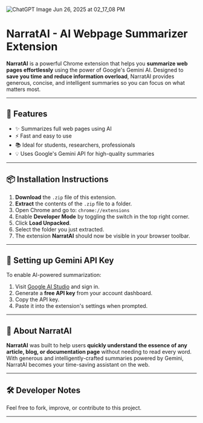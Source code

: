 ![ChatGPT Image Jun 26, 2025 at 02_17_08 PM](https://github.com/user-attachments/assets/d76bba14-2383-4a04-96da-fddfe8834e52)

# NarratAI - AI Webpage Summarizer Extension

**NarratAI** is a powerful Chrome extension that helps you **summarize web pages effortlessly** using the power of Google's Gemini AI. Designed to **save you time and reduce information overload**, NarratAI provides generous, concise, and intelligent summaries so you can focus on what matters most.

---

## 🚀 Features

- ✨ Summarizes full web pages using AI
- ⚡ Fast and easy to use
- 📚 Ideal for students, researchers, professionals
- 💡 Uses Google's Gemini API for high-quality summaries

---

## 📦 Installation Instructions

1. **Download** the `.zip` file of this extension.
2. **Extract** the contents of the `.zip` file to a folder.
3. Open Chrome and go to: `chrome://extensions`
4. Enable **Developer Mode** by toggling the switch in the top right corner.
5. Click **Load Unpacked**.
6. Select the folder you just extracted.
7. The extension **NarratAI** should now be visible in your browser toolbar.

---

## 🔑 Setting up Gemini API Key

To enable AI-powered summarization:

1. Visit [Google AI Studio](https://aistudio.google.com/app/apikey) and sign in.
2. Generate a **free API key** from your account dashboard.
3. Copy the API key.
4. Paste it into the extension's settings when prompted.

---

## 💬 About NarratAI

**NarratAI** was built to help users **quickly understand the essence of any article, blog, or documentation page** without needing to read every word. With generous and intelligently-crafted summaries powered by Gemini, NarratAI becomes your time-saving assistant on the web.

---

## 🛠️ Developer Notes

Feel free to fork, improve, or contribute to this project.

---
